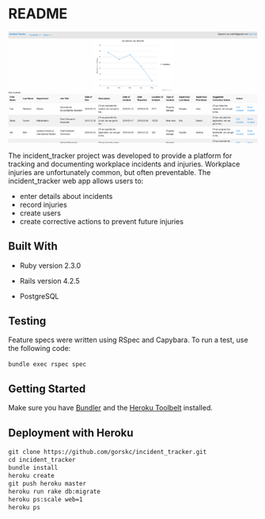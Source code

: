 # README #

![incident_tracker]( https://github.com/gorskc/incident_tracker/raw/master/images/Capture.PNG )

The incident_tracker project was developed to provide a platform for tracking and documenting workplace incidents and injuries. Workplace injuries are unfortunately common, but often preventable. 
The incident_tracker web app allows users to:

* enter details about incidents
* record injuries
* create users
* create corrective actions to prevent future injuries


## Built With ##
* Ruby version 2.3.0

* Rails version 4.2.5

* PostgreSQL

## Testing ##

Feature specs were written using RSpec and Capybara. To run a test, use the following code:

`bundle exec rspec spec`


## Getting Started ##

Make sure you have [Bundler](bundler.io) and the [Heroku Toolbelt](https://toolbelt.heroku.com) installed.


## Deployment with Heroku ##

```
git clone https://github.com/gorskc/incident_tracker.git
cd incident_tracker
bundle install
heroku create
git push heroku master
heroku run rake db:migrate
heroku ps:scale web=1
heroku ps
```
